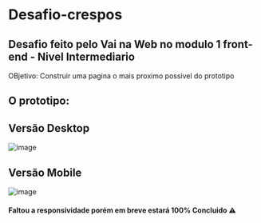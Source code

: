 # Desafio-crespos

## Desafio feito pelo  Vai na Web no modulo 1 front-end - Nivel Intermediario

OBjetivo: Construir uma pagina o mais proximo possivel do prototipo

## O prototipo:

## Versão Desktop

![image](https://user-images.githubusercontent.com/88146014/171529215-b4135271-8109-43e8-9fb7-642bbcf9527b.png)

## Versão Mobile

![image](https://user-images.githubusercontent.com/88146014/171529545-f69ab5d0-34b4-453e-af87-9765dcdf1ff8.png)


 #### Faltou a responsividade porém em breve estará 100% Concluido  :warning:
